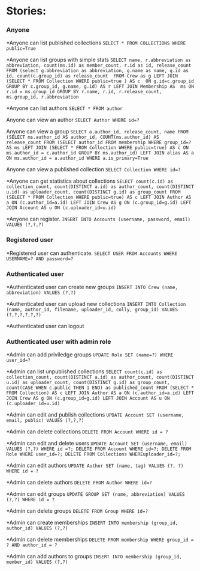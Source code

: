 Stories:
==========

### Anyone
*Anyone can list published collections
```SELECT * FROM COLLECTIONS WHERE public=True```

*Anyone can list groups with simple stats
```SELECT name, r.abbreviation as abbreviation, count(ms.id) as member_count, r.id as id, release_count FROM (select g.abbreviation as abbreviation, g.name as name, g.id as id, count(c.group_id) as release_count  FROM Crew as g LEFT JOIN (SELECT * FROM Collection WHERE public=true ) AS c  ON g.id=c.group_id GROUP BY c.group_id, g.name, g.id) AS r LEFT JOIN Membership AS  ms ON r.id = ms.group_id GROUP BY r.name, r.id, r.release_count, ms.group_id, r.abbreviation```

*Anyone can list authors
```SELECT * FROM author```

Anyone can view an author
```SELECT Author WHERE id=?```

Anyone can view a group
```SELECT a.author_id, release_count, name FROM (SELECT ms.author_id AS author_id, COUNT(ms.author_id) AS release_count FROM (SELECT author_id FROM membership WHERE group_id=? AS ms LEFT JOIN (SELECT * FROM Collection WHERE public=true) AS c ON ms.author_id = c.author_id GROUP BY ms.author_id) LEFT JOIN alias AS a ON ms.author_id = a.author_id WHERE a.is_primary=True```

Anyone can view a published collection
```SELECT Collection WHERE id=?```

*Anyone can get statistics about collections
```SELECT count(c.id) as collection_count, count(DISTINCT a.id) as author_count, count(DISTINCT u.id) as uploader_count, count(DISTINCT g.id) as group_count FROM (SELECT * FROM Collection WHERE public=true) AS c LEFT JOIN Author AS a ON (c.author_id=a.id) LEFT JOIN Crew AS g ON (c.group_id=g.id) LEFT JOIN Account AS u ON (c.uploader_id=u.id)```

*Anyone can register.
```INSERT INTO Accounts (username, password, email) VALUES (?,?,?)```

### Registered user

*Registered user can authenticate.
```SELECT USER FROM Accounts WHERE USERNAME=? AND password=?``` 

### Authenticated user
*Authenticated user can create new groups
```INSERT INTO Crew (name, abbreviation) VALUES (?,?)```

*Authenticated user can upload new collections
```INSERT INTO Collection (name, author_id, filename, uploader_id, colly, group_id) VALUES (?,?,?,?,?,?)```

*Authenticated user can logout

### Authenticated user with admin role
*Admin can add priviledge groups
```UPDATE Role SET (name=?) WHERE user_id=?```

*Admin can list unpublished collections
```SELECT count(c.id) as collection_count, count(DISTINCT a.id) as author_count, count(DISTINCT u.id) as uploader_count, count(DISTINCT g.id) as group_count, count(CASE WHEN c.public THEN 1 END) as published_count FROM (SELECT * FROM Collection) AS c LEFT JOIN Author AS a ON (c.author_id=a.id) LEFT JOIN Crew AS g ON (c.group_id=g.id) LEFT JOIN Account AS u ON (c.uploader_id=u.id)```

*Admin can edit and publish collections
```UPDATE Account SET (username, email, public) VALUES (?,?,?)```

*Admin can delete collections
```DELETE FROM Account WHERE id = ?```

*Admin can edit and delete users
```UPDATE Account SET (username, email) VALUES (?,?) WHERE id =?; DELETE FROM Account WHERE id=?; DELETE FROM Role WHERE user_id=?; DELETE FROM Collections WHEREuploader_id=?;```

*Admin can edit authors
```UPDATE Author SET (name, tag) VALUES (?, ?) WHERE id = ?```

*Admin can delete authors
```DELETE FROM Author WHERE id=?```

*Admin can edit groups
```UPDATE GROUP SET (name, abbreviation) VALUES (?,?) WHERE id = ?```

*Admin can delete groups
```DELETE FROM Group WHERE id=?```

*Admin can create memberships
```INSERT INTO membership (group_id, author_id) VALUES (?,?)```

*Admin can delete memberships
```DELETE FROM membership WHERE group_id = ? AND author_id = ?```

*Admin can add authors to groups
```INSERT INTO membership (group_id, member_id) VALUES (?,?)```

